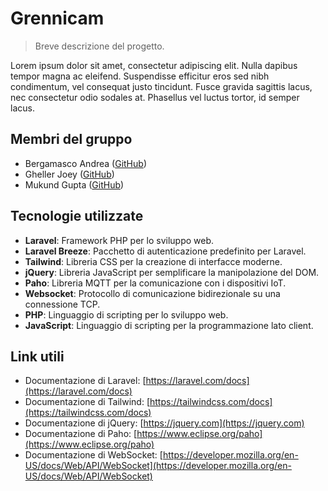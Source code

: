 # Grennicam

> Breve descrizione del progetto.

Lorem ipsum dolor sit amet, consectetur adipiscing elit. Nulla dapibus tempor magna ac eleifend. Suspendisse efficitur eros sed nibh condimentum, vel consequat justo tincidunt. Fusce gravida sagittis lacus, nec consectetur odio sodales at. Phasellus vel luctus tortor, id semper lacus.

## Membri del gruppo

- Bergamasco Andrea ([GitHub](https://github.com/bergamascoandrea))
- Gheller Joey ([GitHub](https://github.com/JoeyGheller04))
- Mukund Gupta ([GitHub](https://github.com/gupta-mukund))

## Tecnologie utilizzate

- **Laravel**: Framework PHP per lo sviluppo web.
- **Laravel Breeze**: Pacchetto di autenticazione predefinito per Laravel.
- **Tailwind**: Libreria CSS per la creazione di interfacce moderne.
- **jQuery**: Libreria JavaScript per semplificare la manipolazione del DOM.
- **Paho**: Libreria MQTT per la comunicazione con i dispositivi IoT.
- **Websocket**: Protocollo di comunicazione bidirezionale su una connessione TCP.
- **PHP**: Linguaggio di scripting per lo sviluppo web.
- **JavaScript**: Linguaggio di scripting per la programmazione lato client.

## Link utili

- Documentazione di Laravel: [https://laravel.com/docs](https://laravel.com/docs)
- Documentazione di Tailwind: [https://tailwindcss.com/docs](https://tailwindcss.com/docs)
- Documentazione di jQuery: [https://jquery.com](https://jquery.com)
- Documentazione di Paho: [https://www.eclipse.org/paho](https://www.eclipse.org/paho)
- Documentazione di WebSocket: [https://developer.mozilla.org/en-US/docs/Web/API/WebSocket](https://developer.mozilla.org/en-US/docs/Web/API/WebSocket)
